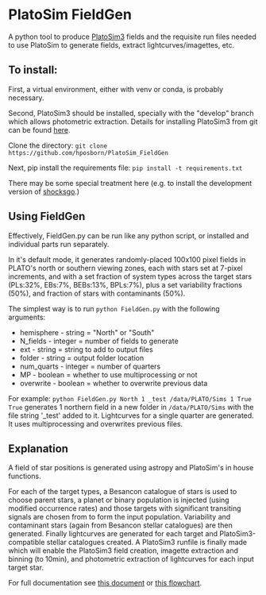 # PlatoSim FieldGen

A python tool to produce [PlatoSim3](http://ivs-kuleuven.github.io/PlatoSim3/) fields and the requisite run files needed to use PlatoSim to generate fields, extract lightcurves/imagettes, etc.

## To install:

First, a virtual environment, either with venv or conda, is probably necessary. 

Second, PlatoSim3 should be installed, specially with the "develop" branch which allows photometric extraction. Details for installing PlatoSim3 from git can be found [here](http://ivs-kuleuven.github.io/PlatoSim3/DownloadUpdateBuild.html).

Clone the directory:
`git clone https://github.com/hposborn/PlatoSim_FieldGen`

Next, pip install the requirements file:
`pip install -t requirements.txt`

There may be some special treatment here (e.g. to install the development version of [shocksgo](https://github.com/bmorris3/shocksgo).)


## Using FieldGen
Effectively, FieldGen.py can be run like any python script, or installed and individual parts run separately. 

In it's default mode, it generates randomly-placed 100x100 pixel fields in PLATO's north or southern viewing zones, each with stars set at 7-pixel increments, and with a set fraction of system types across the target stars (PLs:32%, EBs:7%, BEBs:13%, BPLs:7%), plus a set variability fractions (50%), and fraction of stars with contaminants (50%).

The simplest way is to run `python FieldGen.py` with the following arguments:

* hemisphere - string = "North" or "South"
* N_fields   - integer = number of fields to generate
* ext        - string  = string to add to output files
* folder     - string  = output folder location 
* num_quarts - integer = number of quarters
* MP         - boolean = whether to use multiprocessing or not
* overwrite  - boolean = whether to overwrite previous data

For example:
`python FieldGen.py North 1 _test /data/PLATO/Sims 1 True True` 
generates 1 northern field in a new folder in `/data/PLATO/Sims` with the file string '\_test' added to it. Lightcurves for a single quarter are generated. It uses multiprocessing and overwrites previous files.

## Explanation

A field of star positions is generated using astropy and PlatoSim's in house functions.

For each of the target types, a Besancon catalogue of stars is used to choose parent stars, a planet or binary population is injected (using modified occurrence rates) and those targets with significant transiting signals are chosen from to form the input population. Variability and contaminant stars (again from Besancon stellar catalogues) are then generated. Finally lightcurves are generated for each target and PlatoSim3-compatible stellar catalogues created. A PlatoSim3 runfile is finally made which will enable the PlatoSim3 field creation, imagette extraction and binning (to 10min), and photometric extraction of lightcurves for each input target star.

For full documentation see [this document](doc.pdf) or [this flowchart](flowchart.pdf).
